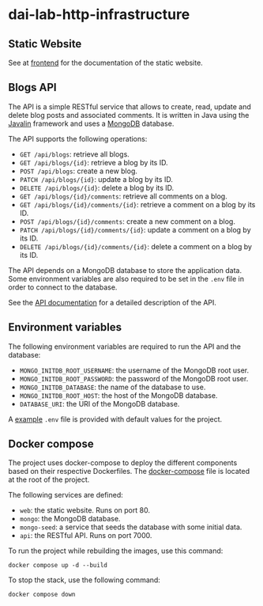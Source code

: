 # dai-lab-http-infrastructure

## Static Website

See at [frontend](./frontend/README.md) for the documentation of the static website.

## Blogs API

The API is a simple RESTful service that allows to create, read, update and delete blog posts and associated comments.
It is written in Java using the [Javalin](https://javalin.io/) framework and uses a [MongoDB](https://www.mongodb.com/)
database.

The API supports the following operations:

- `GET /api/blogs`: retrieve all blogs.
- `GET /api/blogs/{id}`: retrieve a blog by its ID.
- `POST /api/blogs`: create a new blog.
- `PATCH /api/blogs/{id}`: update a blog by its ID.
- `DELETE /api/blogs/{id}`: delete a blog by its ID.
- `GET /api/blogs/{id}/comments`: retrieve all comments on a blog.
- `GET /api/blogs/{id}/comments/{id}`: retrieve a comment on a blog by its ID.
- `POST /api/blogs/{id}/comments`: create a new comment on a blog.
- `PATCH /api/blogs/{id}/comments/{id}`: update a comment on a blog by its ID.
- `DELETE /api/blogs/{id}/comments/{id}`: delete a comment on a blog by its ID.

The API depends on a MongoDB database to store the application data. Some environment variables are also required to be
set in the `.env` file in order to connect to the database.

See the [API documentation](./api/README.md) for a detailed description of the API.

## Environment variables

The following environment variables are required to run the API and the database:

- `MONGO_INITDB_ROOT_USERNAME`: the username of the MongoDB root user.
- `MONGO_INITDB_ROOT_PASSWORD`: the password of the MongoDB root user.
- `MONGO_INITDB_DATABASE`: the name of the database to use.
- `MONGO_INITDB_ROOT_HOST`: the host of the MongoDB database.
- `DATABASE_URI`: the URI of the MongoDB database.

A [example](.env.example) `.env` file is provided with default values for the project.

## Docker compose

The project uses docker-compose to deploy the different components based on their respective Dockerfiles. 
The [docker-compose](./docker-compose.yaml) file is located at the root of the project.

The following services are defined:

- `web`: the static website. Runs on port 80.
- `mongo`: the MongoDB database.
- `mongo-seed`: a service that seeds the database with some initial data.
- `api`: the RESTful API. Runs on port 7000.

To run the project while rebuilding the images, use this command:

```console
docker compose up -d --build
```

To stop the stack, use the following command:

```console
docker compose down
```